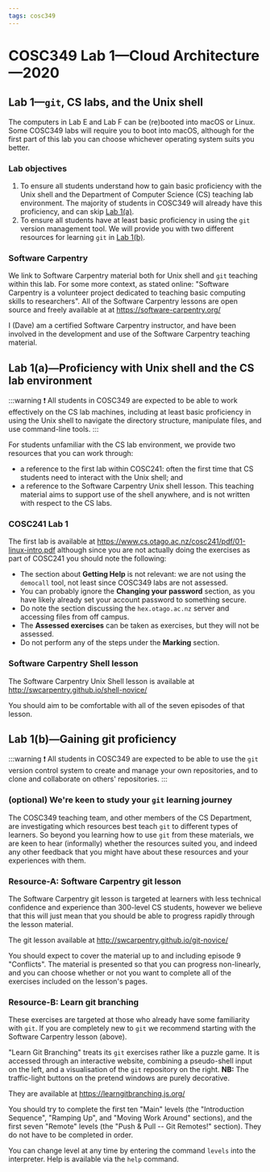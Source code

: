 ```yaml
---
tags: cosc349
---
```

# COSC349 Lab 1—Cloud Architecture—2020
## Lab 1—`git`, CS labs, and the Unix shell

The computers in Lab E and Lab F can be (re)booted into macOS or Linux. Some COSC349 labs will require you to boot into macOS, although for the first part of this lab you can choose whichever operating system suits you better.

### Lab objectives

1. To ensure all students understand how to gain basic proficiency with the Unix shell and the Department of Computer Science (CS) teaching lab environment. The majority of students in COSC349 will already have this proficiency, and can skip [Lab 1(a)][].
1. To ensure all students have at least basic proficiency in using the `git` version management tool. We will provide you with two different resources for learning `git` in [Lab 1(b)][].

[Lab 1(a)]: #Lab-1a—Proficiency-with-Unix-shell-and-the-CS-lab-environment
[Lab 1(b)]: #Lab-1b—Gaining-git-proficiency

### Software Carpentry

We link to Software Carpentry material both for Unix shell and `git` teaching within this lab. For some more context, as stated online: "Software Carpentry is a volunteer project dedicated to teaching basic computing skills to researchers". All of the Software Carpentry lessons are open source and freely available at at https://software-carpentry.org/

I (Dave) am a certified Software Carpentry instructor, and have been involved in the development and use of the Software Carpentry teaching material.

## Lab 1(a)—Proficiency with Unix shell and the CS lab environment

:::warning
:exclamation: All students in COSC349 are expected to be able to work effectively on the CS lab machines, including at least basic proficiency in using the Unix shell to navigate the directory structure, manipulate files, and use command-line tools.
:::

For students unfamiliar with the CS lab environment, we provide two resources that you can work through:
- a reference to the first lab within COSC241: often the first time that CS students need to interact with the Unix shell; and
- a reference to the Software Carpentry Unix shell lesson. This teaching material aims to support use of the shell anywhere, and is not written with respect to the CS labs.

### COSC241 Lab 1

The first lab is available at https://www.cs.otago.ac.nz/cosc241/pdf/01-linux-intro.pdf although since you are not actually doing the exercises as part of COSC241 you should note the following:
- The section about **Getting Help** is not relevant: we are not using the `democall` tool, not least since COSC349 labs are not assessed.
- You can probably ignore the **Changing your password** section, as you have likely already set your account password to something secure.
- Do note the section discussing the `hex.otago.ac.nz` server and accessing files from off campus.
- The **Assessed exercises** can be taken as exercises, but they will not be assessed.
- Do not perform any of the steps under the **Marking** section.

### Software Carpentry Shell lesson

The Software Carpentry Unix Shell lesson is available at http://swcarpentry.github.io/shell-novice/

You should aim to be comfortable with all of the seven episodes of that lesson. 


## Lab 1(b)—Gaining git proficiency

:::warning
:exclamation:
All students in COSC349 are expected to be able to use the `git` version control system to create and manage your own repositories, and to clone and collaborate on others' repositories.
:::

### (optional) We're keen to study your `git` learning journey

The COSC349 teaching team, and other members of the CS Department, are investigating which resources best teach `git` to different types of learners. So beyond you learning how to use `git` from these materials, we are keen to hear (informally) whether the resources suited you, and indeed any other feedback that you might have about these resources and your experiences with them.

### Resource-A: Software Carpentry git lesson

The Software Carpentry git lesson is targeted at learners with less technical confidence and experience than 300-level CS students, however we believe that this will just mean that you should be able to progress rapidly through the lesson material.

The git lesson available at http://swcarpentry.github.io/git-novice/

You should expect to cover the material up to and including episode 9 "Conflicts". The material is presented so that you can progress non-linearly, and you can choose whether or not you want to complete all of the exercises included on the lesson's pages.

### Resource-B: Learn git branching

These exercises are targeted at those who already have some familiarity with `git`. If you are completely new to `git` we recommend starting with the Software Carpentry lesson (above).

"Learn Git Branching" treats its `git` exercises rather like a puzzle game. It is accessed through an interactive website, combining a pseudo-shell input on the left, and a visualisation of the `git` repository on the right. **NB:** The traffic-light buttons on the pretend windows are purely decorative.

They are available at https://learngitbranching.js.org/

You should try to complete the first ten "Main" levels (the "Introduction Sequence", "Ramping Up", and "Moving Work Around" sections), and the first seven "Remote" levels (the "Push & Pull -- Git Remotes!" section). They do not have to be completed in order.

You can change level at any time by entering the command `levels` into the interpreter. Help is available via the `help` command.
